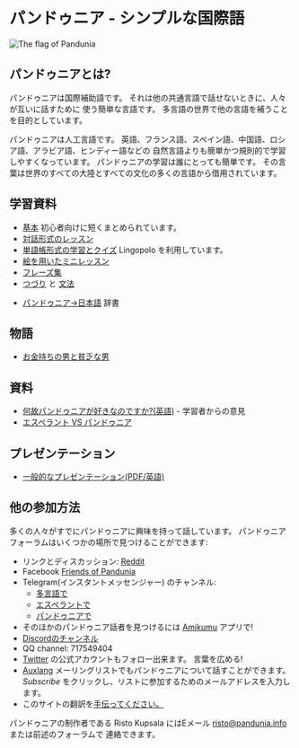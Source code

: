 パンドゥニア - シンプルな国際語
==================================

![](http://www.pandunia.info/bandir/bandir.png "The flag of Pandunia")

## パンドゥニアとは?

パンドゥニアは国際補助語です。
それは他の共通言語で話せないときに、人々が互いに話すために
使う簡単な言語です。
多言語の世界で他の言語を補うことを目的としています。

パンドゥニアは人工言語です。
英語、フランス語、スペイン語、中国語、ロシア語、アラビア語、ヒンディー語などの
自然言語よりも簡単かつ規則的で学習しやすくなっています。
パンドゥニアの学習は誰にとっても簡単です。
その言葉は世界のすべての大陸とすべての文化の多くの言語から借用されています。


## 学習資料

- [基本](baze.md) 初心者向けに短くまとめられています。
- [対話形式のレッスン](darse.md)
- [単語帳形式の学習とクイズ](https://lingopolo.org/pandunia/) Lingopolo を利用しています。
- [絵を用いたミニレッスン](http://www.pandunia.info/pandunia/mini_darse.html)
- [フレーズ集](fraze.md)
- [つづり](abc.md) と [文法](kanun.md)

<!-- - [検索可能な辞書](tiddly.html) -->
<!-- - [英語→パンドゥニア](engli-pandunia.md) 辞書 -->
- [パンドゥニア→日本語](pandunia-niponi.md) 辞書
<!-- - [単語の語源一覧](leksaslia.md) ([ISO 639-2コード一覧](https://ja.wikipedia.org/wiki/ISO_639-2コード一覧)) -->

<!-- - [あなたの名前をパンドゥニアで](ren_da_nam.md) This list is not at all suitable for Japanese. It is necessary to make a list exclusively for Japanese. -->

## 物語

- [お金持ちの男と貧乏な男](rici_man_i_miskin_man.md)

## 資料

<!-- - [パンドゥニア - 新しい国際語](dunia_bax.md) -->
<!-- - [他の出版物でのパンドゥニアに関する言及](makal_tema_pandunia.md) -->
- [何故パンドゥニアが好きなのですか?(英語)](http://www.pandunia.info/makal/Why_do_I_like_Pandunia.pdf) - 学習者からの意見
- [エスペラント VS パンドゥニア](esperanti_i_pandunia.md)
<!-- - [雑記](note.md) -->

## プレゼンテーション

- [一般的なプレゼンテーション(PDF/英語)](Pandunia-presentation.pdf)

## 他の参加方法

多くの人々がすでにパンドゥニアに興味を持って話しています。 パンドゥニアフォーラムはいくつかの場所で見つけることができます:

- リンクとディスカッション: [Reddit](https://www.reddit.com/r/pandunia/)
- Facebook [Friends of Pandunia](http://www.facebook.com/groups/pandunia)
- Telegram(インスタントメッセンジャー) のチャンネル:
    * [多言語で](https://t.me/joinchat/AAAAAEPVsifmS6xRLAlxVA)
    * [エスペラントで](https://pandunia.telegramo.org/)
    * [パンドゥニアで](https://t.me/joinchat/AAAAAENlKqzlMtGkrmf5rg)
- そのほかのパンドゥニア話者を見つけるには [Amikumu](https://amikumu.com/) アプリで!
- [Discordのチャンネル](https://discord.gg/FWavWeG)
- QQ channel: 717549404
- [Twitter](https://twitter.com/pandunia_) の公式アカウントもフォロー出来ます。
  言葉を広める! <!-- The official Twitter account is not functioning. -->
- [Auxlang](https://listserv.brown.edu/archives/auxlang.html) メーリングリストでもパンドゥニアについて話すことができます。
  _Subscribe_ をクリックし、リストに参加するためのメールアドレスを入力します。
- このサイトの翻訳を[手伝ってください。](tarja_netoloke.md)

パンドゥニアの制作者である Risto Kupsala にはEメール
[risto@pandunia.info](mailto:risto@pandunia.info) または前述のフォーラムで
連絡できます。


